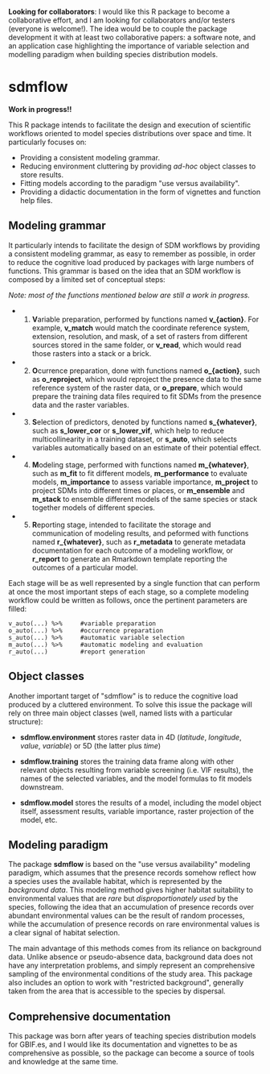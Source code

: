 **Looking for collaborators**: I would like this R package to become a collaborative effort, and I am looking for collaborators and/or testers (everyone is welcome!). The idea would be to couple the package development it with at least two collaborative papers: a software note, and an application case highlighting the importance of variable selection and modelling paradigm when building species distribution models.

# sdmflow

**Work in progress!!**

This R package intends to facilitate the design and execution of scientific workflows oriented to model species distributions over space and time. It particularly focuses on:

+ Providing a consistent modeling grammar.
+ Reducing environment cluttering by providing *ad-hoc* object classes to store results.
+ Fitting models according to the paradigm "use versus availability".
+ Providing a didactic documentation in the form of vignettes and function help files.

## Modeling grammar

It particularly intends to facilitate the design of SDM workflows by providing a consistent modeling grammar, as easy to remember as possible, in order to reduce the cognitive load produced by packages with large numbers of functions. This grammar is based on the idea that an SDM workflow is composed by a limited set of conceptual steps:

*Note: most of the functions mentioned below are still a work in progress.*

+ 1. **V**ariable preparation, performed by functions named **v_{action}**. For example, **v_match** would match the coordinate reference system, extension, resolution, and mask, of a set of rasters from different sources stored in the same folder, or **v_read**, which would read those rasters into a stack or a brick.

+ 2. **O**currence preparation, done with functions named **o_{action}**, such as **o_reproject**, which would reproject the presence data to the same reference system of the raster data, or **o_prepare**, which would prepare the training data files required to fit SDMs from the presence data and the raster variables.

+ 3. **S**election of predictors, denoted by functions named **s_{whatever}**, such as **s_lower_cor** or **s_lower_vif**, which help to reduce multicollinearity in a training dataset, or **s_auto**, which selects variables automatically based on an estimate of their potential effect.

+ 4. **M**odeling stage, performed with functions named **m_{whatever}**, such as **m_fit** to fit different models, **m_performance** to evaluate models, **m_importance** to assess variable importance, **m_project** to project SDMs into different times or places, or **m_ensemble** and **m_stack** to ensemble different models of the same species or stack together models of different species.

+ 5. **R**eporting stage, intended to facilitate the storage and communication of modeling results, and peformed with functions named **r_{whatever}**, such as **r_metadata** to generate metadata documentation for each outcome of a modeling workflow, or **r_report** to generate an Rmarkdown template reporting the outcomes of a particular model.

Each stage will be as well represented by a single function that can perform at once the most important steps of each stage, so a complete modeling workflow could be written as follows, once the pertinent parameters are filled:

```
v_auto(...) %>%     #variable preparation
o_auto(...) %>%     #occurrence preparation
s_auto(...) %>%     #automatic variable selection
m_auto(...) %>%     #automatic modeling and evaluation
r_auto(...)         #report generation
```

## Object classes

Another important target of "sdmflow" is to reduce the cognitive load produced by a cluttered environment. To solve this issue the package will rely on three main object classes (well, named lists with a particular structure):

+ **sdmflow.environment** stores raster data in 4D (*latitude*, *longitude*, *value*, *variable*) or 5D (the latter plus *time*)

+ **sdmflow.training** stores the training data frame along with other relevant objects resulting from variable screening (i.e. VIF results), the names of the selected variables, and the model formulas to fit models downstream.

+ **sdmflow.model** stores the results of a model, including the model object itself, assessment results, variable importance, raster projection of the model, etc.


## Modeling paradigm

The package **sdmflow** is based on the "use versus availability" modeling paradigm, which assumes that the presence records somehow reflect how a species uses the available habitat, which is represented by the *background data*. This modeling method gives higher habitat suitability to environmental values that are *rare* but *disproportionately used* by the species, following the idea that an accumulation of presence records over abundant environmental values can be the result of random processes, while the accumulation of presence records on rare environmental values is a clear signal of habitat selection.

The main advantage of this methods comes from its reliance on background data. Unlike absence or pseudo-absence data, background data does not have any interpretation problems, and simply represent an comprehensive sampling of the environmental conditions of the study area. This package also includes an option to work with "restricted background", generally taken from the area that is accessible to the species by dispersal.

## Comprehensive documentation

This package was born after years of teaching species distribution models for GBIF.es, and I would like its documentation and vignettes to be as comprehensive as possible, so the package can become a source of tools and knowledge at the same time.







